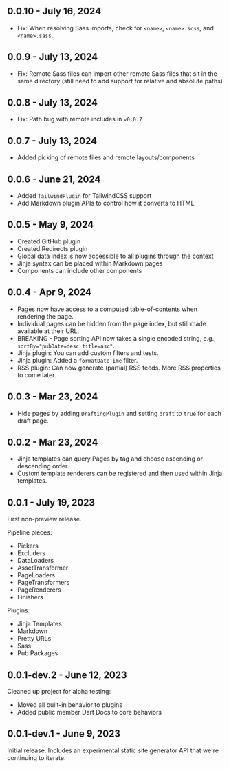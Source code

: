 ## 0.0.10 - July 16, 2024
 * Fix: When resolving Sass imports, check for `<name>`, `<name>.scss`, and `<name>.sass`.

## 0.0.9 - July 13, 2024
 * Fix: Remote Sass files can import other remote Sass files that sit in the same directory 
   (still need to add support for relative and absolute paths)

## 0.0.8 - July 13, 2024
 * Fix: Path bug with remote includes in `v0.0.7`

## 0.0.7 - July 13, 2024
 * Added picking of remote files and remote layouts/components

## 0.0.6 - June 21, 2024
 * Added `TailwindPlugin` for TailwindCSS support
 * Add Markdown plugin APIs to control how it converts to HTML

## 0.0.5 - May 9, 2024
 * Created GitHub plugin
 * Created Redirects plugin
 * Global data index is now accessible to all plugins through the context
 * Jinja syntax can be placed within Markdown pages
 * Components can include other components

## 0.0.4 - Apr 9, 2024
 * Pages now have access to a computed table-of-contents when rendering the page.
 * Individual pages can be hidden from the page index, but still made available at their URL.
 * BREAKING - Page sorting API now takes a single encoded string, e.g., `sortBy="pubDate=desc title=asc"`.
 * Jinja plugin: You can add custom filters and tests.
 * Jinja plugin: Added a `formatDateTime` filter.
 * RSS plugin: Can now generate (partial) RSS feeds. More RSS properties to come later.

## 0.0.3 - Mar 23, 2024
 * Hide pages by adding `DraftingPlugin` and setting `draft` to `true` for each draft page.

## 0.0.2 - Mar 23, 2024
 * Jinja templates can query Pages by tag and choose ascending or descending order.
 * Custom template renderers can be registered and then used within Jinja templates.

## 0.0.1 - July 19, 2023
First non-preview release.

Pipeline pieces:
 * Pickers
 * Excluders
 * DataLoaders
 * AssetTransformer
 * PageLoaders
 * PageTransformers
 * PageRenderers
 * Finishers

Plugins:
 * Jinja Templates
 * Markdown
 * Pretty URLs
 * Sass
 * Pub Packages

## 0.0.1-dev.2 - June 12, 2023
Cleaned up project for alpha testing:

 * Moved all built-in behavior to plugins
 * Added public member Dart Docs to core behaviors

## 0.0.1-dev.1 - June 9, 2023
Initial release. Includes an experimental static site generator API that we're continuing to iterate.
